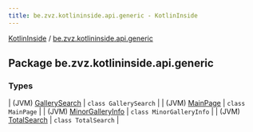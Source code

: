 ```yaml
---
title: be.zvz.kotlininside.api.generic - KotlinInside
---
```


[KotlinInside](../index.html) / [be.zvz.kotlininside.api.generic](./index.html)

## Package be.zvz.kotlininside.api.generic

### Types

| (JVM) [GallerySearch](-gallery-search/index.html) | `class GallerySearch` |
| (JVM) [MainPage](-main-page/index.html) | `class MainPage` |
| (JVM) [MinorGalleryInfo](-minor-gallery-info/index.html) | `class MinorGalleryInfo` |
| (JVM) [TotalSearch](-total-search/index.html) | `class TotalSearch` |

